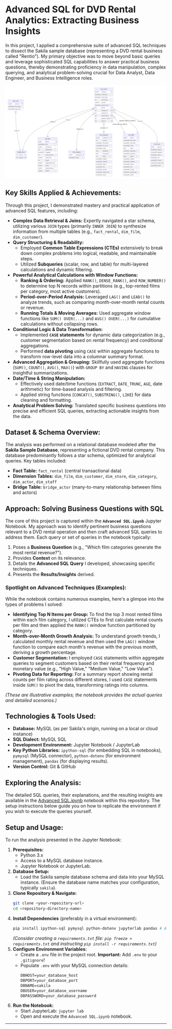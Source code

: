 # Advanced SQL for DVD Rental Analytics: Extracting Business Insights

In this project, I applied a comprehensive suite of advanced SQL techniques to dissect the Sakila sample database (representing a DVD rental business called "Rentio"). My primary objective was to move beyond basic queries and leverage sophisticated SQL capabilities to answer practical business questions, thereby demonstrating proficiency in data manipulation, complex querying, and analytical problem-solving crucial for Data Analyst, Data Engineer, and Business Intelligence roles.

![Database Schema ERD](./images/star_schema_erd.png)

## Key Skills Applied & Achievements:

Through this project, I demonstrated mastery and practical application of advanced SQL features, including:

* **Complex Data Retrieval & Joins:** Expertly navigated a star schema, utilizing various `JOIN` types (primarily `INNER JOIN`) to synthesize information from multiple tables (e.g., `fact_rental`, `dim_film`, `dim_customer`).
* **Query Structuring & Readability:**
    * Employed **Common Table Expressions (CTEs)** extensively to break down complex problems into logical, readable, and maintainable steps.
    * Utilized **Subqueries** (scalar, row, and table) for multi-layered calculations and dynamic filtering.
* **Powerful Analytical Calculations with Window Functions:**
    * **Ranking & Ordering:** Applied `RANK()`, `DENSE_RANK()`, and `ROW_NUMBER()` to determine top N records within partitions (e.g., top-rented films per category, most active customers).
    * **Period-over-Period Analysis:** Leveraged `LAG()` and `LEAD()` to analyze trends, such as comparing month-over-month rental counts or revenue.
    * **Running Totals & Moving Averages:** Used aggregate window functions like `SUM() OVER(...)` and `AVG() OVER(...)` for cumulative calculations without collapsing rows.
* **Conditional Logic & Data Transformation:**
    * Implemented **`CASE` statements** for dynamic data categorization (e.g., customer segmentation based on rental frequency) and conditional aggregations.
    * Performed **data pivoting** using `CASE` within aggregate functions to transform row-level data into a columnar summary format.
* **Advanced Aggregation & Grouping:** Skillfully used aggregate functions (`SUM()`, `COUNT()`, `AVG()`, `MAX()`) with `GROUP BY` and `HAVING` clauses for insightful summarizations.
* **Date/Time & String Manipulation:**
    * Effectively used date/time functions (`EXTRACT`, `DATE_TRUNC`, `AGE`, date arithmetic) for time-based analysis and filtering.
    * Applied string functions (`CONCAT()`, `SUBSTRING()`, `LIKE`) for data cleaning and formatting.
* **Analytical Problem Solving:** Translated specific business questions into precise and efficient SQL queries, extracting actionable insights from the data.

## Dataset & Schema Overview:

The analysis was performed on a relational database modeled after the **Sakila Sample Database**, representing a fictional DVD rental company. This database predominantly follows a star schema, optimized for analytical queries. Key tables included:

* **Fact Table:** `fact_rental` (central transactional data)
* **Dimension Tables:** `dim_film`, `dim_customer`, `dim_store`, `dim_category`, `dim_actor`, `dim_staff`
* **Bridge Table:** `bridge_actor` (many-to-many relationship between films and actors)

## Approach: Solving Business Questions with SQL

The core of this project is captured within the **`Advanced SQL.ipynb`** Jupyter Notebook. My approach was to identify pertinent business questions relevant to a DVD rental operation and then craft advanced SQL queries to address them. Each query or set of queries in the notebook typically:

1.  Poses a **Business Question** (e.g., "Which film categories generate the most rental revenue?").
2.  Provides **Context** on its relevance.
3.  Details the **Advanced SQL Query** I developed, showcasing specific techniques.
4.  Presents the **Results/Insights** derived.

### Spotlight on Advanced Techniques (Examples):

While the notebook contains numerous examples, here's a glimpse into the types of problems I solved:

* **Identifying Top N Items per Group:** To find the top 3 most rented films within each film category, I utilized CTEs to first calculate rental counts per film and then applied the `RANK()` window function partitioned by category.
* **Month-over-Month Growth Analysis:** To understand growth trends, I calculated monthly rental revenue and then used the `LAG()` window function to compare each month's revenue with the previous month, deriving a growth percentage.
* **Customer Segmentation:** I employed `CASE` statements within aggregate queries to segment customers based on their rental frequency and monetary value (e.g., "High Value," "Medium Value," "Low Value").
* **Pivoting Data for Reporting:** For a summary report showing rental counts per film rating across different stores, I used `CASE` statements inside `SUM()` to pivot the data, transforming ratings into columns.

*(These are illustrative examples; the notebook provides the actual queries and detailed scenarios.)*

## Technologies & Tools Used:

* **Database:** MySQL (as per Sakila's origin, running on a local or cloud instance)
* **SQL Dialect:** MySQL SQL
* **Development Environment:** Jupyter Notebook / JupyterLab
* **Key Python Libraries:** `ipython-sql` (for embedding SQL in notebooks), `pymysql` (MySQL connector), `python-dotenv` (for environment management), `pandas` (for displaying results).
* **Version Control:** Git & GitHub

## Exploring the Analysis:

The detailed SQL queries, their explanations, and the resulting insights are available in the [Advanced SQL.ipynb](./Advanced%20SQL.ipynb) notebook within this repository. The setup instructions below guide you on how to replicate the environment if you wish to execute the queries yourself.

## Setup and Usage:

To run the analysis presented in the Jupyter Notebook:

1.  **Prerequisites:**
    * Python 3.x
    * Access to a MySQL database instance.
    * Jupyter Notebook or JupyterLab.
2.  **Database Setup:**
    * Load the Sakila sample database schema and data into your MySQL instance. (Ensure the database name matches your configuration, typically `sakila`).
3.  **Clone Repository & Navigate:**
    ```bash
    git clone <your-repository-url>
    cd <repository-directory-name>
    ```
4.  **Install Dependencies** (preferably in a virtual environment):
    ```bash
    pip install ipython-sql pymysql python-dotenv jupyterlab pandas # Add other specific dependencies if any
    ```
    *(Consider creating a `requirements.txt` file: `pip freeze > requirements.txt` and instructing `pip install -r requirements.txt`)*
5.  **Configure Environment Variables:**
    * Create a `.env` file in the project root. **Important:** Add `.env` to your `.gitignore`!
    * Populate `.env` with your MySQL connection details:
        ```
        DBHOST=your_database_host
        DBPORT=your_database_port
        DBNAME=sakila
        DBUSER=your_database_username
        DBPASSWORD=your_database_password
        ```
6.  **Run the Notebook:**
    * Start JupyterLab: `jupyter lab`
    * Open and execute the `Advanced SQL.ipynb` notebook.

---
